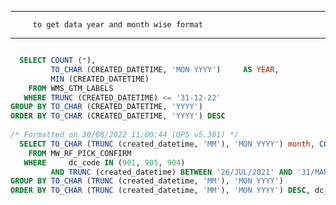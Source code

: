 -------------------------------------------------------------
         to get data year and month wise format
-------------------------------------------------------------



```sql

  SELECT COUNT (*),
         TO_CHAR (CREATED_DATETIME, 'MON YYYY')     AS YEAR,
         MIN (CREATED_DATETIME)
    FROM WMS_GTM_LABELS
   WHERE TRUNC (CREATED_DATETIME) <= '31-12-22'
GROUP BY TO_CHAR (CREATED_DATETIME, 'YYYY')
ORDER BY TO_CHAR (CREATED_DATETIME, 'YYYY') DESC
 
/* Formatted on 30/08/2022 11:00:44 (QP5 v5.381) */
  SELECT TO_CHAR (TRUNC (created_datetime, 'MM'), 'MON YYYY') month, COUNT (*)
    FROM MW_RF_PICK_CONFIRM
   WHERE     dc_code IN (901, 905, 904)
         AND TRUNC (created_datetime) BETWEEN '26/JUL/2021' AND '31/MAR/2022'
GROUP BY TO_CHAR (TRUNC (created_datetime, 'MM'), 'MON YYYY')
ORDER BY TO_CHAR (TRUNC (created_datetime, 'MM'), 'MON YYYY') DESC, dc_code;
 ```
